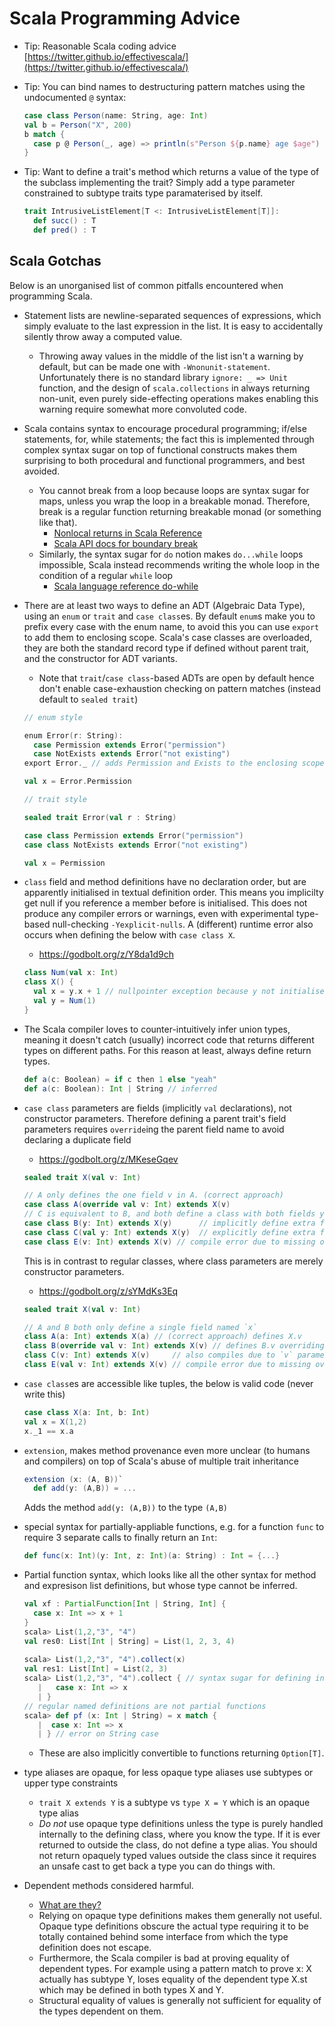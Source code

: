 
# Scala Programming Advice

- Tip: Reasonable Scala coding advice [https://twitter.github.io/effectivescala/](https://twitter.github.io/effectivescala/)
- Tip: You can bind names to destructuring pattern matches using the undocumented `@` syntax: 
  ```scala
  case class Person(name: String, age: Int)
  val b = Person("X", 200)
  b match {
    case p @ Person(_, age) => println(s"Person ${p.name} age $age")
  }
  ```
- Tip: Want to define a trait's method which returns a value of the type of the subclass implementing the trait?
    Simply add a type parameter constrained to subtype traits type paramaterised by itself.

  ```scala
  trait IntrusiveListElement[T <: IntrusiveListElement[T]]:
    def succ() : T
    def pred() : T
  ```

## Scala Gotchas

Below is an unorganised list of common pitfalls encountered when programming Scala.

- Statement lists are newline-separated sequences of expressions, which simply evaluate to the last expression in the list. It is easy to accidentally silently 
  throw away a computed value.
  - Throwing away values in the middle of the list isn't a warning by default, but can be made one with `-Wnonunit-statement`. 
    Unfortunately there is no standard library `ignore: _ => Unit` function, and the design of `scala.collections` in always 
    returning non-unit, even purely side-effecting operations makes enabling this warning require somewhat more convoluted code.
- Scala contains syntax to encourage procedural programming; if/else statements, for, while statements; 
  the fact this is implemented through complex syntax sugar on top of functional constructs makes them surprising to both procedural and functional programmers, 
  and best avoided. 
  - You cannot break from a loop because loops are syntax sugar for maps, unless you wrap the loop in a breakable monad. 
    Therefore, break is a regular function returning breakable monad (or something like that).
    - [Nonlocal returns in Scala Reference](https://docs.scala-lang.org/scala3/reference/dropped-features/nonlocal-returns.html)
    - [Scala API docs for boundary break](https://dotty.epfl.ch/api/scala/util/boundary$.html)
  - Similarly, the syntax sugar for `do` notion makes `do...while` loops impossible, 
    Scala instead recommends writing the whole loop in the condition of a regular `while` loop
    - [Scala language reference do-while](https://docs.scala-lang.org/scala3/reference/dropped-features/do-while.html)
- There are at least two ways to define an ADT (Algebraic Data Type), using an `enum` or `trait` and `case class`es. By default `enum`s make you to prefix every case with 
  the enum name, to avoid this you can use `export` to add them to enclosing scope. Scala's case classes are overloaded, they are both the standard record type if defined without parent trait, and the constructor for ADT variants. 
  - Note that `trait`/`case class`-based ADTs are open by default hence don't enable case-exhaustion checking on pattern matches (instead default to `sealed trait`)
  ```scala
  // enum style

  enum Error(r: String):
    case Permission extends Error("permission")
    case NotExists extends Error("not existing")
  export Error._ // adds Permission and Exists to the enclosing scope

  val x = Error.Permission

  // trait style

  sealed trait Error(val r : String)

  case class Permission extends Error("permission")
  case class NotExists extends Error("not existing")

  val x = Permission
  ```

- `class` field and method definitions have no declaration order, but are apparently initialised in textual definition order.
  This means you implicilty get null if you reference a member before is initialised.
  This does not produce any compiler errors or warnings, even with experimental type-based null-checking `-Yexplicit-nulls`. 
  A (different) runtime error also occurs when defining the below with `case class X`.
  - https://godbolt.org/z/Y8da1d9ch

  ```scala
  class Num(val x: Int)
  class X() {
    val x = y.x + 1 // nullpointer exception because y not initialised yet, no compile error or warning
    val y = Num(1)
  }
  ```

- The Scala compiler loves to counter-intuitively infer union types, meaning it doesn't catch (usually) incorrect code that returns different types on different paths.
  For this reason at least, always define return types. 

  ```scala
  def a(c: Boolean) = if c then 1 else "yeah"
  def a(c: Boolean): Int | String // inferred
  ```

- `case class` parameters are fields (implicitly `val` declarations), not constructor parameters. Therefore 
  defining a parent trait's field parameters requires `override`ing the parent field name to avoid declaring a duplicate field
  - https://godbolt.org/z/MKeseGqev

  ```scala
  sealed trait X(val v: Int)

  // A only defines the one field v in A. (correct approach)
  case class A(override val v: Int) extends X(v)
  // C is equivalent to B, and both define a class with both fields y and v.
  case class B(y: Int) extends X(y)      // implicitly define extra field B.y
  case class C(val y: Int) extends X(y)  // explicitly define extra field C.y 
  case class E(v: Int) extends X(v) // compile error due to missing override
  ```

  This is in contrast to regular classes, where class parameters are merely constructor parameters. 
  - https://godbolt.org/z/sYMdKs3Eq

  ```scala
  sealed trait X(val v: Int)

  // A and B both only define a single field named `x`
  class A(a: Int) extends X(a) // (correct approach) defines X.v
  class B(override val v: Int) extends X(v) // defines B.v overriding X.v
  class C(v: Int) extends X(v)     // also compiles due to `v` parameter shadowing
  class E(val v: Int) extends X(v) // compile error due to missing override modifier 
  ```

- `case class`es are accessible like tuples, the below is valid code (never write this)
  ```scala
  case class X(a: Int, b: Int)
  val x = X(1,2)
  x._1 == x.a
  ```
- `extension`, makes method provenance even more unclear (to humans and compilers) on top of Scala's abuse of multiple trait inheritance
  ```scala
  extension (x: (A, B))`
    def add(y: (A,B)) = ...
  ```
  Adds the method `add(y: (A,B))` to the type `(A,B)`
- special syntax for partially-appliable functions, e.g. for a function `func` to require 3 separate calls to finally return an `Int`:
  ```scala
  def func(x: Int)(y: Int, z: Int)(a: String) : Int = {...}
  ```
- Partial function syntax, which looks like all the other syntax for method and expresison list definitions, 
  but whose type cannot be inferred. 
  ```scala
  val xf : PartialFunction[Int | String, Int] {
    case x: Int => x + 1
  }
  scala> List(1,2,"3", "4")
  val res0: List[Int | String] = List(1, 2, 3, 4)
                                                                                                            
  scala> List(1,2,"3", "4").collect(x)
  val res1: List[Int] = List(2, 3)
  scala> List(1,2,"3", "4").collect { // syntax sugar for defining inline partial function eliding ()
     |   case x: Int => x
     | }
  // regular named definitions are not partial functions
  scala> def pf (x: Int | String) = x match {
     |  case x: Int => x 
     | } // error on String case
  ```
  - These are also implicitly convertible to functions returning `Option[T]`.
- type aliases are opaque, for less opaque type aliases use subtypes or upper type constraints
  - `trait X extends Y` is a subtype vs `type X = Y` which is an opaque type alias
  - _Do not_ use opaque type definitions unless the type is purely handled internally to the defining class, where you know the type. If it is ever 
    returned to outside the class, do not define a type alias. You should not return opaquely typed values outside the class since it requires an unsafe 
    cast to get back a type you can do things with.
- Dependent methods considered harmful. 
  - [What are they?](https://docs.scala-lang.org/scala3/reference/new-types/dependent-function-types.html)
  - Relying on opaque type definitions makes them generally not useful.
    Opaque type definitions obscure the actual type requiring it to be totally contained behind 
    some interface from which the type definition does not escape.
  - Furthermore, the Scala compiler is bad at proving equality of dependent types. For example using a 
    pattern match to prove x: X actually has subtype Y, loses equality of the dependent type 
    X.st which may be defined in both types X and Y.  
  - Structural equality of values is generally not sufficient for equality of the types dependent on them.
